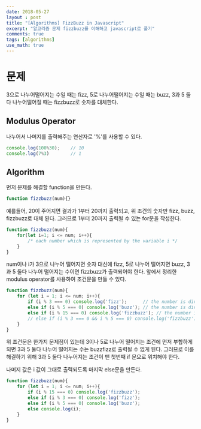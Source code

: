 ```yaml
---
date: 2018-05-27
layout : post
title: "[Algorithms] FizzBuzz in Javascript"
excerpt: "알고리즘 문제 fizzbuzz를 이해하고 javascript로 풀기"
comments: true
tags: [algorithms]
use_math: true
---
```




# 문제

3으로 나누어떨어지는 수일 때는 fizz, 5로 나누어떨어지는 수일 때는  buzz, 3과 5 둘 다 나누어떨어질 때는 fizzbuzz로 숫자를 대체한다.



## Modulus Operator

나누어서 나머지를 출력해주는 연산자로 '%'를 사용할 수 있다.

```javascript
console.log(100%30);    // 10
console.log(7%3)        // 1
```



## Algorithm 

먼저 문제를 해결할 function을 만든다.

```javascript
function fizzbuzz(num){}
```



예를들어, 20이 주어지면 결과가 1부터 20까지 출력되고, 위 조건의 숫자만 fizz, buzz, fizzbuzz로 대체 된다. 그러므로 1부터 20까지 출력될 수 있는 for문을 작성한다.

```javascript
function fizzbuzz(num){
    for(let i=1; i <= num; i++){
        /* each number which is represented by the variable i */
    }
}
```



num이나 i가 3으로 나누어 떨어지면 숫자 대신에 fizz, 5로 나누어 떨어지면 buzz, 3과 5 둘다 나누어 떨어지는 수이면 fizzbuzz가 출력되어야 한다. 앞에서 정리한 modulus operator를 사용하여 조건문을 만들 수 있다.

```javascript
function fizzbuzz(num){
    for (let i = 1; i <= num; i++){
        if (i % 3 === 0) console.log('fizz');      // the number is divisible by 3.
        else if (i % 5 === 0) console.log('buzz'); // the number is divsible by 5.
        else if (i % 15 === 0) console.log('fizzbuzz'); // the number is divisible by both 3 and 5.
        // else if (i % 3 === 0 && i % 5 === 0) console.log('fizzbuzz')
    }
}
```



위 조건문은 한가지 문제점이 있는데 3이나 5로 나누어 떨어지는 조건에 먼저 부합하게 되면 3과 5 둘다 나누어 떨어지는 수는 buzzfizz로 출력될 수 없게 된다. 그러므로 이를 해결하기 위해 3과 5 둘다 나누어지는 조건이 맨 첫번째 if 문으로 위치해야 한다.

나머지 값은 i 값이 그대로 출력되도록 마지막 else문을 만든다.

```javascript
function fizzbuzz(num){
    for (let i = 1; i <= num; i++){
        if (i % 15 === 0) console.log('fizzbuzz'); 
        else if (i % 3 === 0) console.log('fizz'); 
        else if (i % 5 === 0) console.log('buzz');
        else console.log(i);
    }
}
```


